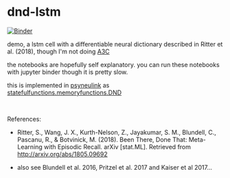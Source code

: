 # dnd-lstm

[![Binder](https://mybinder.org/badge_logo.svg)](https://mybinder.org/v2/gh/qihongl/dlstm-demo/master)

demo, a lstm cell with a differentiable neural dictionary described in Ritter et al. (2018), though I'm not doing <a href="https://arxiv.org/abs/1602.01783">A3C</a>

the notebooks are hopefully self explanatory. you can run these notebooks with jupyter binder though it is pretty slow. 

this is implemented in <a href="https://princetonuniversity.github.io/PsyNeuLink/">psyneulink</a> as <a href="https://princetonuniversity.github.io/PsyNeuLink/MemoryFunctions.html?highlight=dnd#psyneulink.core.components.functions.statefulfunctions.memoryfunctions.DND">statefulfunctions.memoryfunctions.DND</a>

<br>

References: 

- Ritter, S., Wang, J. X., Kurth-Nelson, Z., Jayakumar, S. M., Blundell, C., Pascanu, R., & Botvinick, M. (2018). Been There, Done That: Meta-Learning with Episodic Recall. arXiv [stat.ML]. Retrieved from http://arxiv.org/abs/1805.09692

- also see Blundell et al. 2016, Pritzel et al. 2017 and Kaiser et al 2017... 
